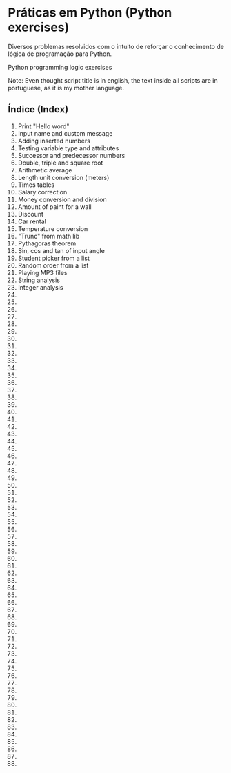 # Práticas em Python (Python exercises)
 
Diversos problemas resolvidos com o intuito de reforçar o conhecimento de lógica de programação para Python.

Python programming logic exercises

Note: Even thought script title is in english, the text inside all scripts are in portuguese, as it is my mother language.

## Índice (Index)
1. Print "Hello word"
2. Input name and custom message
3. Adding inserted numbers
4. Testing variable type and attributes
5. Successor and predecessor numbers
6. Double, triple and square root
7. Arithmetic average
8. Length unit conversion (meters)
9. Times tables
10. Salary correction
11. Money conversion and division
12. Amount of paint for a wall
13. Discount
14. Car rental
15. Temperature conversion
16. "Trunc" from math lib
17. Pythagoras theorem 
18. Sin, cos and tan of input angle
19. Student picker from a list
20. Random order from a list
21. Playing MP3 files
22. String analysis
23. Integer analysis
24. 
25. 
26. 
27. 
28. 
29. 
30. 
31. 
32. 
33. 
34. 
35. 
36. 
37. 
38. 
39. 
40. 
41. 
42. 
43. 
44. 
45. 
46. 
47. 
48. 
49. 
50. 
51. 
52. 
53. 
54. 
55. 
56. 
57. 
58. 
59. 
60. 
61. 
62. 
63. 
64. 
65. 
66. 
67. 
68. 
69. 
70. 
71. 
72. 
73. 
74. 
75. 
76. 
77. 
78. 
79. 
80. 
81. 
82. 
83. 
84. 
85. 
86. 
87. 
88. 
